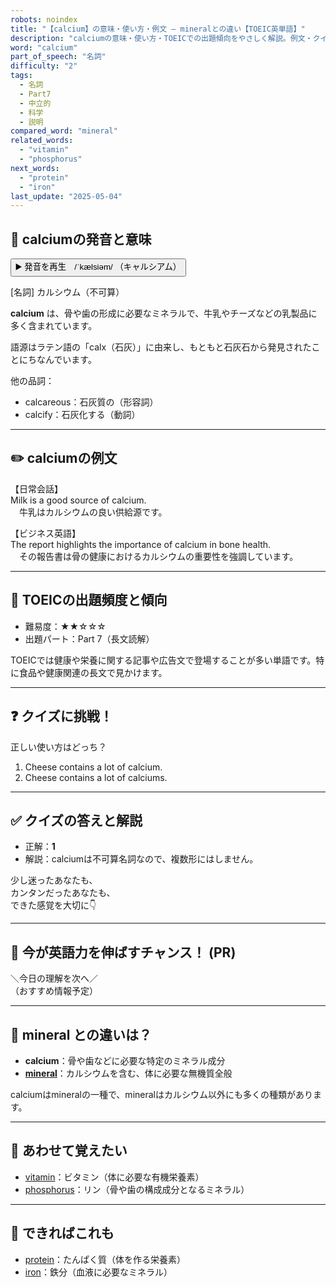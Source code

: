 ```yaml
---
robots: noindex
title: "【calcium】の意味・使い方・例文 ― mineralとの違い【TOEIC英単語】"
description: "calciumの意味・使い方・TOEICでの出題傾向をやさしく解説。例文・クイズ付きでmineralとの違いもわかりやすく学べます。"
word: "calcium"
part_of_speech: "名詞"
difficulty: "2"
tags:
  - 名詞
  - Part7
  - 中立的
  - 科学
  - 説明
compared_word: "mineral"
related_words:
  - "vitamin"
  - "phosphorus"
next_words:
  - "protein"
  - "iron"
last_update: "2025-05-04"
---
```


## 🔰 calciumの発音と意味

<button class="play-audio" onclick="playTTS('calcium')">
  <span class="play-audio-main">
    ▶️ 発音を再生　/ˈkælsiəm/
  </span>
  <span class="play-audio-sub">
    （キャルシアム）
  </span>
</button>

[名詞] カルシウム（不可算）

**calcium** は、骨や歯の形成に必要なミネラルで、牛乳やチーズなどの乳製品に多く含まれています。

語源はラテン語の「calx（石灰）」に由来し、もともと石灰石から発見されたことにちなんでいます。

他の品詞：  
- calcareous：石灰質の（形容詞）
- calcify：石灰化する（動詞）

---

## ✏️ calciumの例文

【日常会話】  
Milk is a good source of calcium.  
　牛乳はカルシウムの良い供給源です。

【ビジネス英語】  
The report highlights the importance of calcium in bone health.  
　その報告書は骨の健康におけるカルシウムの重要性を強調しています。

---

## 🎯 TOEICの出題頻度と傾向

- 難易度：★★☆☆☆
- 出題パート：Part 7（長文読解）

TOEICでは健康や栄養に関する記事や広告文で登場することが多い単語です。特に食品や健康関連の長文で見かけます。

---

## ❓ クイズに挑戦！

正しい使い方はどっち？

1. Cheese contains a lot of calcium.  
2. Cheese contains a lot of calciums.

---

## ✅ クイズの答えと解説

- 正解：**1**
- 解説：calciumは不可算名詞なので、複数形にはしません。

少し迷ったあなたも、  
カンタンだったあなたも、  
できた感覚を大切に👇️

---

## 🚀 今が英語力を伸ばすチャンス！ (PR)

<div class="info-center">
＼今日の理解を次へ／<br>  
（おすすめ情報予定）
</div>

---

## 🤔  mineral との違いは？

- **calcium**：骨や歯などに必要な特定のミネラル成分
- **[mineral](/word/mineral/)**：カルシウムを含む、体に必要な無機質全般

calciumはmineralの一種で、mineralはカルシウム以外にも多くの種類があります。

---

## 🧩 あわせて覚えたい

- [vitamin](/word/vitamin/)：ビタミン（体に必要な有機栄養素）
- [phosphorus](/word/phosphorus/)：リン（骨や歯の構成成分となるミネラル）

---

## 📖 できればこれも

- [protein](/word/protein/)：たんぱく質（体を作る栄養素）
- [iron](/word/iron/)：鉄分（血液に必要なミネラル）

<!-- cvid: aid13_bid45 -->
